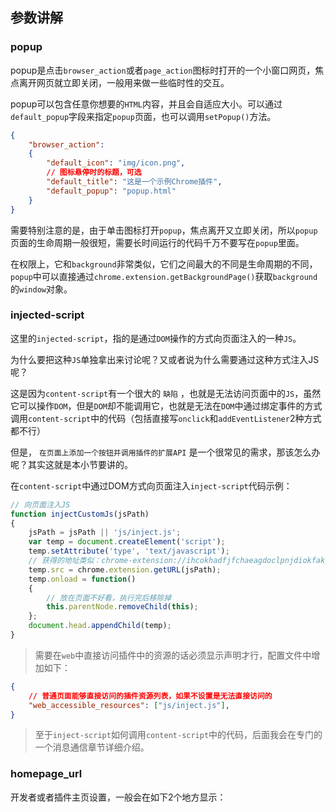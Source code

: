 ## 参数讲解

### popup

popup是点击`browser_action`或者`page_action`图标时打开的一个小窗口网页，焦点离开网页就立即关闭，一般用来做一些临时性的交互。

popup可以包含任意你想要的`HTML`内容，并且会自适应大小。可以通过`default_popup`字段来指定`popup`页面，也可以调用`setPopup()`方法。

```json
{
	"browser_action":
	{
		"default_icon": "img/icon.png",
		// 图标悬停时的标题，可选
		"default_title": "这是一个示例Chrome插件",
		"default_popup": "popup.html"
	}
}
```

需要特别注意的是，由于单击图标打开`popup`，焦点离开又立即关闭，所以`popup`页面的生命周期一般很短，需要长时间运行的代码千万不要写在`popup`里面。

在权限上，它和`background`非常类似，它们之间最大的不同是生命周期的不同，`popup`中可以直接通过`chrome.extension.getBackgroundPage()`获取`background`的`window`对象。

### injected-script

这里的`injected-script`，指的是通过`DOM`操作的方式向页面注入的一种`JS`。

为什么要把这种`JS`单独拿出来讨论呢？又或者说为什么需要通过这种方式注入JS呢？

这是因为`content-script`有一个很大的 `缺陷` ，也就是无法访问页面中的`JS`，虽然它可以操作`DOM`，但是`DOM`却不能调用它，也就是无法在`DOM`中通过绑定事件的方式调用`content-script`中的代码（包括直接写`onclick`和`addEventListener`2种方式都不行）

但是， `在页面上添加一个按钮并调用插件的扩展API` 是一个很常见的需求，那该怎么办呢？其实这就是本小节要讲的。

在`content-script`中通过DOM方式向页面注入`inject-script`代码示例：

```js
// 向页面注入JS
function injectCustomJs(jsPath)
{
	jsPath = jsPath || 'js/inject.js';
	var temp = document.createElement('script');
	temp.setAttribute('type', 'text/javascript');
	// 获得的地址类似：chrome-extension://ihcokhadfjfchaeagdoclpnjdiokfakg/js/inject.js
	temp.src = chrome.extension.getURL(jsPath);
	temp.onload = function()
	{
		// 放在页面不好看，执行完后移除掉
		this.parentNode.removeChild(this);
	};
	document.head.appendChild(temp);
}
```

> 需要在`web`中直接访问插件中的资源的话必须显示声明才行，配置文件中增加如下：

```json
{
	// 普通页面能够直接访问的插件资源列表，如果不设置是无法直接访问的
	"web_accessible_resources": ["js/inject.js"],
}
```

> 至于`inject-script`如何调用`content-script`中的代码，后面我会在专门的一个消息通信章节详细介绍。

###  homepage_url

开发者或者插件主页设置，一般会在如下2个地方显示：
